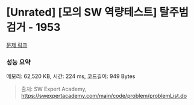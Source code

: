 # [Unrated] [모의 SW 역량테스트] 탈주범 검거 - 1953 

[문제 링크](https://swexpertacademy.com/main/code/problem/problemDetail.do?contestProbId=AV5PpLlKAQ4DFAUq) 

### 성능 요약

메모리: 62,520 KB, 시간: 224 ms, 코드길이: 949 Bytes



> 출처: SW Expert Academy, https://swexpertacademy.com/main/code/problem/problemList.do